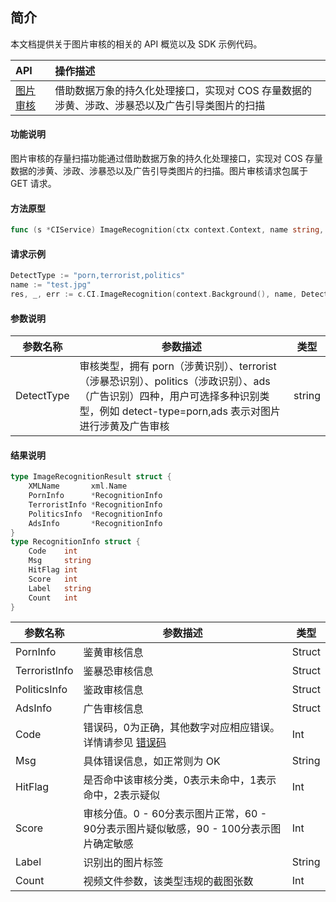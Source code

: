 ## 简介

本文档提供关于图片审核的相关的 API 概览以及 SDK 示例代码。

| API           |  操作描述               |
| :--------------- | :------------------ |
| [图片审核](https://cloud.tencent.com/document/product/436/45434) | 借助数据万象的持久化处理接口，实现对 COS 存量数据的涉黄、涉政、涉暴恐以及广告引导类图片的扫描   |



#### 功能说明

图片审核的存量扫描功能通过借助数据万象的持久化处理接口，实现对 COS 存量数据的涉黄、涉政、涉暴恐以及广告引导类图片的扫描。图片审核请求包属于 GET 请求。

#### 方法原型
```go
func (s *CIService) ImageRecognition(ctx context.Context, name string, DetectType string) (*ImageRecognitionResult, *Response, error)
```

#### 请求示例

```go
DetectType := "porn,terrorist,politics"
name := "test.jpg"
res, _, err := c.CI.ImageRecognition(context.Background(), name, DetectType)
```

#### 参数说明

| 参数名称   | 参数描述                                                     | 类型   |
| ---------- | ------------------------------------------------------------ | ------ |
| DetectType | 审核类型，拥有 porn（涉黄识别）、terrorist（涉暴恐识别）、politics（涉政识别）、ads（广告识别）四种，用户可选择多种识别类型，例如 detect-type=porn,ads 表示对图片进行涉黄及广告审核 | string |

#### 结果说明

```go
type ImageRecognitionResult struct {
    XMLName       xml.Name    
    PornInfo      *RecognitionInfo
    TerroristInfo *RecognitionInfo
    PoliticsInfo  *RecognitionInfo
    AdsInfo       *RecognitionInfo
}
type RecognitionInfo struct {
    Code    int 
    Msg     string
    HitFlag int
    Score   int
    Label   string
    Count   int
}
```

| 参数名称      | 参数描述                                                     | 类型   |
| ------------- | ------------------------------------------------------------ | ------ |
| PornInfo      | 鉴黄审核信息                                                 | Struct |
| TerroristInfo | 鉴暴恐审核信息                                               | Struct |
| PoliticsInfo  | 鉴政审核信息                                                 | Struct |
| AdsInfo       | 广告审核信息                                                 | Struct |
| Code          | 错误码，0为正确，其他数字对应相应错误。详情请参见 [错误码](https://cloud.tencent.com/document/product/460/8523) | Int    |
| Msg           | 具体错误信息，如正常则为 OK                                  | String |
| HitFlag       | 是否命中该审核分类，0表示未命中，1表示命中，2表示疑似        | Int    |
| Score         | 审核分值。0 - 60分表示图片正常，60 - 90分表示图片疑似敏感，90 - 100分表示图片确定敏感 | Int    |
| Label         | 识别出的图片标签                                             | String |
| Count         | 视频文件参数，该类型违规的截图张数                           | Int    |
